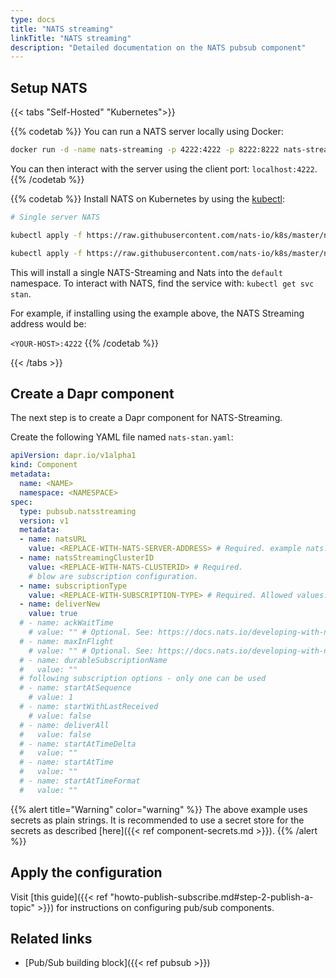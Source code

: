 ```yaml
---
type: docs
title: "NATS streaming"
linkTitle: "NATS streaming"
description: "Detailed documentation on the NATS pubsub component"
---
```


## Setup NATS

{{< tabs "Self-Hosted" "Kubernetes">}}

{{% codetab %}}
You can run a NATS server locally using Docker:

```bash
docker run -d -name nats-streaming -p 4222:4222 -p 8222:8222 nats-streaming
```

You can then interact with the server using the client port: `localhost:4222`.
{{% /codetab %}}

{{% codetab %}}
Install NATS on Kubernetes by using the [kubectl](https://docs.nats.io/nats-on-kubernetes/minimal-setup):

```bash
# Single server NATS

kubectl apply -f https://raw.githubusercontent.com/nats-io/k8s/master/nats-server/single-server-nats.yml

kubectl apply -f https://raw.githubusercontent.com/nats-io/k8s/master/nats-streaming-server/single-server-stan.yml
```

This will install a single NATS-Streaming and Nats into the `default` namespace.
To interact with NATS, find the service with: `kubectl get svc stan`.

For example, if installing using the example above, the NATS Streaming address would be:

`<YOUR-HOST>:4222`
{{% /codetab %}}

{{< /tabs >}}

## Create a Dapr component

The next step is to create a Dapr component for NATS-Streaming.

Create the following YAML file named `nats-stan.yaml`:

```yaml
apiVersion: dapr.io/v1alpha1
kind: Component
metadata:
  name: <NAME>
  namespace: <NAMESPACE>
spec:
  type: pubsub.natsstreaming
  version: v1
  metadata:
  - name: natsURL
    value: <REPLACE-WITH-NATS-SERVER-ADDRESS> # Required. example nats://localhost:4222
  - name: natsStreamingClusterID
    value: <REPLACE-WITH-NATS-CLUSTERID> # Required.
    # blow are subscription configuration.
  - name: subscriptionType
    value: <REPLACE-WITH-SUBSCRIPTION-TYPE> # Required. Allowed values: topic, queue.
  - name: deliverNew
    value: true
  # - name: ackWaitTime
    # value: "" # Optional. See: https://docs.nats.io/developing-with-nats-streaming/acks#acknowledgements
  # - name: maxInFlight
    # value: "" # Optional. See: https://docs.nats.io/developing-with-nats-streaming/acks#acknowledgements
  # - name: durableSubscriptionName
  #   value: ""
  # following subscription options - only one can be used
  # - name: startAtSequence
    # value: 1
  # - name: startWithLastReceived
    # value: false
  # - name: deliverAll
  #   value: false
  # - name: startAtTimeDelta
  #   value: ""
  # - name: startAtTime
  #   value: ""
  # - name: startAtTimeFormat
  #   value: ""
```

{{% alert title="Warning" color="warning" %}}
The above example uses secrets as plain strings. It is recommended to use a secret store for the secrets as described [here]({{< ref component-secrets.md >}}).
{{% /alert %}}

## Apply the configuration

Visit [this guide]({{< ref "howto-publish-subscribe.md#step-2-publish-a-topic" >}}) for instructions on configuring pub/sub components.

## Related links
- [Pub/Sub building block]({{< ref pubsub >}})
